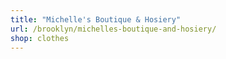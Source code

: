 ```yaml
---
title: "Michelle's Boutique & Hosiery"
url: /brooklyn/michelles-boutique-and-hosiery/
shop: clothes
---
```

